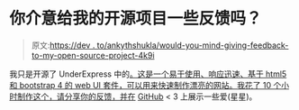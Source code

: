 # 你介意给我的开源项目一些反馈吗？

> 原文:[https://dev . to/ankythshukla/would-you-mind-giving-feedback-to-my-open-source-project-4k9i](https://dev.to/ankythshukla/would-you-mind-giving-feedback-to-my-open-source-project-4k9i)

我只是开源了 UnderExpress 中的[。这是一个易于使用、响应迅速、基于 html5 和 bootstrap 4 的 web UI 套件，可以用来快速制作漂亮的网站。我花了 10 个小时制作这个，请分享你的反馈，并在](https://github.com/ankythshukla/underexpress) [GitHub](https://github.com/ankythshukla/underexpress) < 3 上展示一些爱(星星)。